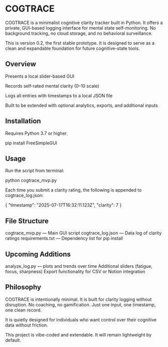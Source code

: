 # COGTRACE

COGTRACE is a minimalist cognitive clarity tracker built in Python. It offers a private, GUI-based logging interface for mental state self-monitoring. No background tracking, no cloud storage, and no behavioral surveillance.

This is version 0.2, the first stable prototype. It is designed to serve as a clean and expandable foundation for future cognitive-state tools.

## Overview

Presents a local slider-based GUI

Records self-rated mental clarity (0–10 scale)

Logs all entries with timestamps to a local JSON file

Built to be extended with optional analytics, exports, and additional inputs

## Installation

Requires Python 3.7 or higher.

pip install FreeSimpleGUI

## Usage

Run the script from terminal:

python cogtrace_mvp.py

Each time you submit a clarity rating, the following is appended to cogtrace_log.json:

{
"timestamp": "2025-07-17T16:32:11.123Z",
"clarity": 7
}

## File Structure

cogtrace_mvp.py — Main GUI script
cogtrace_log.json — Data log of clarity ratings
requirements.txt — Dependency list for pip install

## Upcoming Additions

analyze_log.py — plots and trends over time
Additional sliders (fatigue, focus, sharpness)
Export functionality for CSV or Notion integration

## Philosophy

COGTRACE is intentionally minimal. It is built for clarity logging without disruption. No coaching, no gamification. Just one input, one timestamp, one clean record.

It is quietly designed for individuals who want control over their cognitive data without friction.

This project is vibe-coded and extendable. It will remain lightweight by default.
